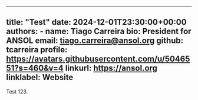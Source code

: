 
---
title: "Test"
date: 2024-12-01T23:30:00+00:00
authors:
    - name: Tiago Carreira
      bio: President for ANSOL
      email: tiago.carreira@ansol.org
      github: tcarreira
      profile: https://avatars.githubusercontent.com/u/5046551?s=460&v=4
      linkurl: https://ansol.org
      linklabel: Website
---

Test 123.
